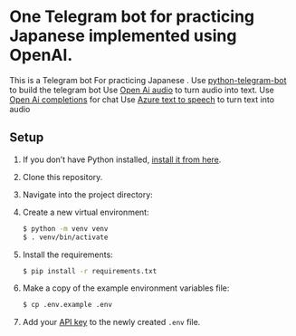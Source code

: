# One Telegram bot for practicing Japanese implemented using OpenAI.
This is a Telegram bot For practicing Japanese . 
Use [python-telegram-bot](https://github.com/python-telegram-bot/python-telegram-bot)  to build the telegram bot 
Use [Open Ai audio](https://platform.openai.com/docs/api-reference/audio) to turn audio into text.
Use [Open Ai completions](https://platform.openai.com/docs/api-reference/completions) for chat 
Use [Azure text to speech](https://learn.microsoft.com/en-us/azure/cognitive-services/Speech-Service/) to turn text into audio

## Setup
1. If you don’t have Python installed, [install it from here](https://www.python.org/downloads/).

2. Clone this repository.

3. Navigate into the project directory:

4. Create a new virtual environment:

   ```bash
   $ python -m venv venv
   $ . venv/bin/activate
   ```

5. Install the requirements:

   ```bash
   $ pip install -r requirements.txt
   ```

6. Make a copy of the example environment variables file:

   ```bash
   $ cp .env.example .env
   ```

7. Add your [API key](https://beta.openai.com/account/api-keys) to the newly created `.env` file.

